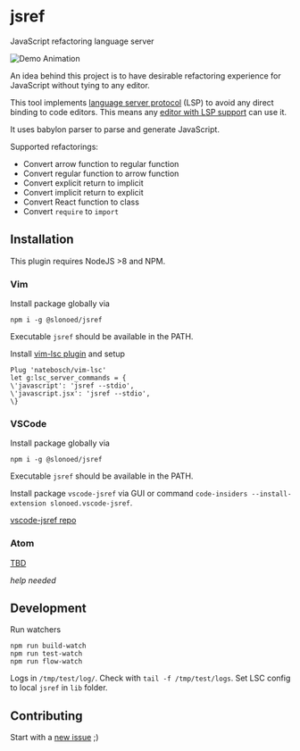 # jsref

JavaScript refactoring language server

![Demo Animation](../assets/preview.gif?raw=true)

An idea behind this project is to have desirable refactoring experience for JavaScript without tying to any editor.

This tool implements [language server protocol][ls] (LSP) to avoid any direct binding to code editors.
This means any [editor with LSP support][ls-page] can use it.

It uses babylon parser to parse and generate JavaScript.

Supported refactorings:

* Convert arrow function to regular function
* Convert regular function to arrow function
* Convert explicit return to implicit
* Convert implicit return to explicit
* Convert React function to class
* Convert `require` to `import`

## Installation

This plugin requires NodeJS >8 and NPM.

### Vim

Install package globally via
```
npm i -g @slonoed/jsref
```

Executable `jsref` should be available in the PATH.

Install [vim-lsc plugin][vim-lsc] and setup
```
Plug 'natebosch/vim-lsc'
let g:lsc_server_commands = {
\'javascript': 'jsref --stdio',
\'javascript.jsx': 'jsref --stdio',
\}
```

### VSCode

Install package globally via
```
npm i -g @slonoed/jsref
```

Executable `jsref` should be available in the PATH.

Install package `vscode-jsref` via GUI or command `code-insiders --install-extension slonoed.vscode-jsref`.

[vscode-jsref repo][vscode-jsref]

### Atom

[TBD][issue-atom]

_help needed_

## Development

Run watchers
```
npm run build-watch
npm run test-watch
npm run flow-watch
```

Logs in `/tmp/test/log/`. Check with `tail -f /tmp/test/logs`.
Set LSC config to local `jsref` in `lib` folder.

## Contributing

Start with a [new issue][new-issue] ;)

[js-refactor]: https://github.com/cmstead/js-refactor/blob/master/package.json
[babylon]: https://github.com/babel/babel/tree/master/packages/babylon
[lsc]: https://github.com/natebosch/vim-lsc
[jtl]: https://github.com/sourcegraph/javascript-typescript-langserver/blob/master/src/plugins.ts
[grasp]: http://www.graspjs.com/
[ls]: https://microsoft.github.io/language-server-protocol/
[ls-page]: https://langserver.org/
[vim-lsc]: https://github.com/natebosch/vim-lsc/tree/master/after/plugin
[new-issue]: https://github.com/slonoed/jsref/issues/new
[vscode-jsref]: https://github.com/slonoed/vscode-jsref
[issue-vscode]: https://github.com/slonoed/jsref/issues/2
[issue-atom]: https://github.com/slonoed/jsref/issues/3
